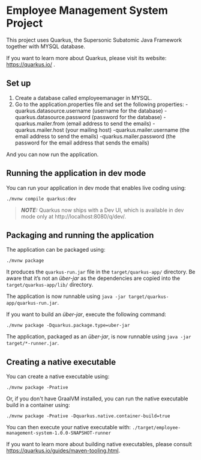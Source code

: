 # Employee Management System Project

This project uses Quarkus, the Supersonic Subatomic Java Framework together with MYSQL database.

If you want to learn more about Quarkus, please visit its website: https://quarkus.io/ .

## Set up

1. Create a database called employeemanager in MYSQL.
2. Go to the application.properties file and set the following properties:
    -quarkus.datasource.username (username for the database)
    -quarkus.datasource.password (password for the database)
    -quarkus.mailer.from (email address to send the emails)
    -quarkus.mailer.host (your mailing host)
    -quarkus.mailer.username (the email address to send the emails)
    -quarkus.mailer.password (the password for the email address that sends the emails)

And you can now run the application.
## Running the application in dev mode

You can run your application in dev mode that enables live coding using:
```shell script
./mvnw compile quarkus:dev
```

> **_NOTE:_**  Quarkus now ships with a Dev UI, which is available in dev mode only at http://localhost:8080/q/dev/.

## Packaging and running the application

The application can be packaged using:
```shell script
./mvnw package
```
It produces the `quarkus-run.jar` file in the `target/quarkus-app/` directory.
Be aware that it’s not an _über-jar_ as the dependencies are copied into the `target/quarkus-app/lib/` directory.

The application is now runnable using `java -jar target/quarkus-app/quarkus-run.jar`.

If you want to build an _über-jar_, execute the following command:
```shell script
./mvnw package -Dquarkus.package.type=uber-jar
```

The application, packaged as an _über-jar_, is now runnable using `java -jar target/*-runner.jar`.

## Creating a native executable

You can create a native executable using: 
```shell script
./mvnw package -Pnative
```

Or, if you don't have GraalVM installed, you can run the native executable build in a container using: 
```shell script
./mvnw package -Pnative -Dquarkus.native.container-build=true
```

You can then execute your native executable with: `./target/employee-management-system-1.0.0-SNAPSHOT-runner`

If you want to learn more about building native executables, please consult https://quarkus.io/guides/maven-tooling.html.

